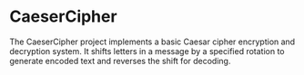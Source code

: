 # CaeserCipher
The CaeserCipher project implements a basic Caesar cipher encryption and decryption system. It shifts letters in a message by a specified rotation to generate encoded text and reverses the shift for decoding.
